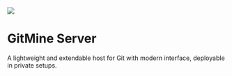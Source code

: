 <img src="https://avatars.githubusercontent.com/u/125908595?s=100&v=4" align="center" />


# GitMine Server

A lightweight and extendable host for Git with modern interface, deployable in private setups.
